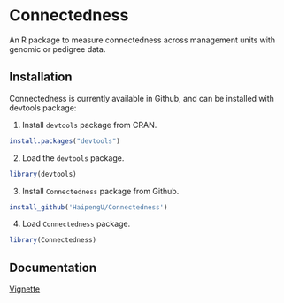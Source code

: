 
<!-- README.md is generated from README.Rmd. Please edit README.Rmd (this file) -->

# Connectedness

An R package to measure connectedness across management units with
genomic or pedigree data.

## Installation

Connectedness is currently available in Github, and can be installed
with devtools package:

1.  Install `devtools` package from CRAN.

<!-- end list -->

``` r
install.packages("devtools")
```

2.  Load the `devtools` package.

<!-- end list -->

``` r
library(devtools)
```

3.  Install `Connectedness` package from Github.

<!-- end list -->

``` r
install_github('HaipengU/Connectedness')
```

4.  Load `Connectedness` package.

<!-- end list -->

``` r
library(Connectedness)
```

## Documentation

[Vignette](https://haipengu.github.io/Rmd/Vignette.html)
